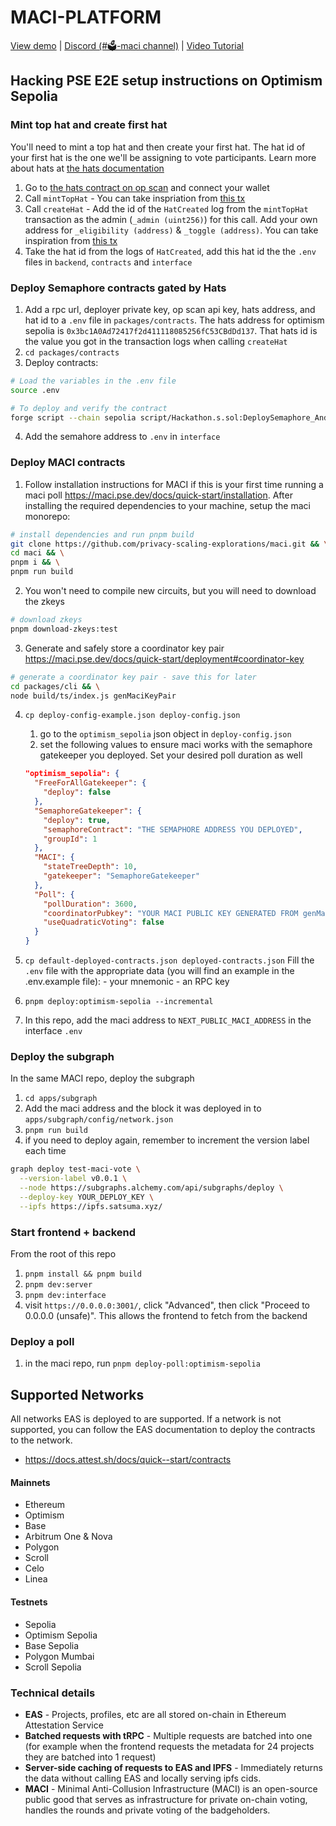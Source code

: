 # MACI-PLATFORM

<div>
<a href="https://maci-platform.vercel.app/">View demo</a>
<span>|</span>
<a href="https://discord.com/invite/sF5CT5rzrR">Discord (#🗳️-maci channel)</a>
<span>|</span>
<a href="https://www.youtube.com/watch?v=86VBbO1E4Vk">Video Tutorial</a>
</div>

## Hacking PSE E2E setup instructions on Optimism Sepolia

### Mint top hat and create first hat

You'll need to mint a top hat and then create your first hat. The hat id of your first hat is the one we'll be assigning to vote participants. Learn more about hats at [the hats documentation](https://docs.hatsprotocol.xyz/)

1. Go to [the hats contract on op scan](https://sepolia-optimism.etherscan.io/address/0x3bc1a0ad72417f2d411118085256fc53cbddd137#writeContract) and connect your wallet
2. Call `mintTopHat` - You can take inspriation from [this tx](https://sepolia-optimism.etherscan.io/tx/0x57d6562494335b9ae640e97c4e3fb7f3d80a0141352652a42da6c2d9ed662804)
3. Call `createHat` - Add the id of the `HatCreated` log from the `mintTopHat` transaction as the admin (`_admin (uint256)`) for this call. Add your own address for `_eligibility (address)` & `_toggle (address)`. You can take inspiration from [this tx](https://sepolia-optimism.etherscan.io/tx/0x45bc3410ceb95cd5c760dd11ffbc99cbd8f5c3b488240612788fcf3674124edb)
4. Take the hat id from the logs of `HatCreated`, add this hat id the the `.env` files in `backend`, `contracts` and `interface`

### Deploy Semaphore contracts gated by Hats

1. Add a rpc url, deployer private key, op scan api key, hats address, and hat id to a `.env` file in `packages/contracts`. The hats address for optimism sepolia is `0x3bc1A0Ad72417f2d411118085256fC53CBdDd137`. That hats id is the value you got in the transaction logs when calling `createHat`
2. `cd packages/contracts`
3. Deploy contracts:

```bash
# Load the variables in the .env file
source .env

# To deploy and verify the contract
forge script --chain sepolia script/Hackathon.s.sol:DeploySemaphore_AndSetGate --rpc-url $SEPOLIA_RPC_URL --etherscan-api-key $ETHERSCAN_API_KEY --broadcast --verify -vvvv
```

4. Add the semahore address to `.env` in `interface`

### Deploy MACI contracts

1. Follow installation instructions for MACI if this is your first time running a maci poll https://maci.pse.dev/docs/quick-start/installation. After installing the required dependencies to your machine, setup the maci monorepo:

```bash
# install dependencies and run pnpm build
git clone https://github.com/privacy-scaling-explorations/maci.git && \
cd maci && \
pnpm i && \
pnpm run build
```

2. You won't need to compile new circuits, but you will need to download the zkeys

```bash
# download zkeys
pnpm download-zkeys:test
```

3. Generate and safely store a coordinator key pair https://maci.pse.dev/docs/quick-start/deployment#coordinator-key

```bash
# generate a coordinator key pair - save this for later
cd packages/cli && \
node build/ts/index.js genMaciKeyPair
```

4. `cp deploy-config-example.json deploy-config.json`

   1. go to the `optimism_sepolia` json object in `deploy-config.json`
   2. set the following values to ensure maci works with the semaphore gatekeeper you deployed. Set your desired poll duration as well

   ```json
   "optimism_sepolia": {
     "FreeForAllGatekeeper": {
       "deploy": false
     },
     "SemaphoreGatekeeper": {
       "deploy": true,
       "semaphoreContract": "THE SEMAPHORE ADDRESS YOU DEPLOYED",
       "groupId": 1
     },
     "MACI": {
       "stateTreeDepth": 10,
       "gatekeeper": "SemaphoreGatekeeper"
     },
     "Poll": {
       "pollDuration": 3600,
       "coordinatorPubkey": "YOUR MACI PUBLIC KEY GENERATED FROM genMaciKeyPair",
       "useQuadraticVoting": false
     }
   }
   ```

5. `cp default-deployed-contracts.json deployed-contracts.json`
   Fill the `.env` file with the appropriate data (you will find an example in the .env.example file): - your mnemonic - an RPC key

6. `pnpm deploy:optimism-sepolia --incremental`
7. In this repo, add the maci address to `NEXT_PUBLIC_MACI_ADDRESS` in the interface `.env`

### Deploy the subgraph

In the same MACI repo, deploy the subgraph

1. `cd apps/subgraph`
2. Add the maci address and the block it was deployed in to `apps/subgraph/config/network.json`
3. `pnpm run build`
4. if you need to deploy again, remember to increment the version label each time

```bash
graph deploy test-maci-vote \
  --version-label v0.0.1 \
  --node https://subgraphs.alchemy.com/api/subgraphs/deploy \
  --deploy-key YOUR_DEPLOY_KEY \
  --ipfs https://ipfs.satsuma.xyz/
```

### Start frontend + backend

From the root of this repo

1. `pnpm install && pnpm build`
2. `pnpm dev:server`
3. `pnpm dev:interface`
4. visit `https://0.0.0.0:3001/`, click "Advanced", then click "Proceed to 0.0.0.0 (unsafe)". This allows the frontend to fetch from the backend

### Deploy a poll

1. in the maci repo, run `pnpm deploy-poll:optimism-sepolia`

## Supported Networks

All networks EAS is deployed to are supported. If a network is not supported, you can follow the EAS documentation to deploy the contracts to the network.

- https://docs.attest.sh/docs/quick--start/contracts

#### Mainnets

- Ethereum
- Optimism
- Base
- Arbitrum One & Nova
- Polygon
- Scroll
- Celo
- Linea

#### Testnets

- Sepolia
- Optimism Sepolia
- Base Sepolia
- Polygon Mumbai
- Scroll Sepolia

### Technical details

- **EAS** - Projects, profiles, etc are all stored on-chain in Ethereum Attestation Service
- **Batched requests with tRPC** - Multiple requests are batched into one (for example when the frontend requests the metadata for 24 projects they are batched into 1 request)
- **Server-side caching of requests to EAS and IPFS** - Immediately returns the data without calling EAS and locally serving ipfs cids.
- **MACI** - Minimal Anti-Collusion Infrastructure (MACI) is an open-source public good that serves as infrastructure for private on-chain voting, handles the rounds and private voting of the badgeholders.

